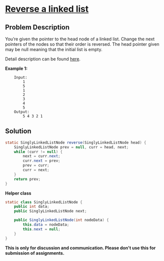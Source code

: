 # [Reverse a linked list][title]

## Problem Description

You’re given the pointer to the head node of a linked list. Change the next pointers of the nodes so that their order is reversed. The head pointer given may be null meaning that the initial list is empty.

Detail description can be found [here][title]. 

**Example 1:**

```
    Input: 
        1
        5
        1
        2
        3
        4
        5
    Output:
        5 4 3 2 1 
```

## Solution

```java
static SinglyLinkedListNode reverse(SinglyLinkedListNode head) {
    SinglyLinkedListNode prev = null, curr = head, next;
    while (curr != null) {
        next = curr.next;
        curr.next = prev;
        prev = curr;
        curr = next;
    }
    return prev;
}
```

**Helper class**

```java
static class SinglyLinkedListNode {
    public int data;
    public SinglyLinkedListNode next;

    public SinglyLinkedListNode(int nodeData) {
        this.data = nodeData;
        this.next = null;
    }
}
```

**This is only for discussion and communication. Please don't use this for submission of assignments.**

[title]: https://www.hackerrank.com/challenges/reverse-a-linked-list/problem